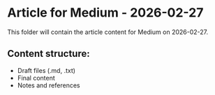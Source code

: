 # Article for Medium - 2026-02-27

This folder will contain the article content for Medium on 2026-02-27.

## Content structure:
- Draft files (.md, .txt)
- Final content
- Notes and references
